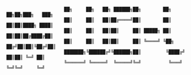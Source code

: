 
                         ██╗     ██╗   ██╗ ██████╗██╗        ██╗   ██╗██╗███╗   ███╗
                         ██║     ██║   ██║██╔════╝██║        ██║   ██║██║████╗ ████║
                         ██║     ██║   ██║██║     ██║ █████╗ ██║   ██║██║██╔████╔██║
                         ██║     ██║   ██║██║     ██║ ╚════╝ ╚██╗ ██╔╝██║██║╚██╔╝██║
                         ███████╗╚██████╔╝╚██████╗██║         ╚████╔╝ ██║██║ ╚═╝ ██║
                         ╚══════╝ ╚═════╝  ╚═════╝╚═╝          ╚═══╝  ╚═╝╚═╝     ╚═╝
